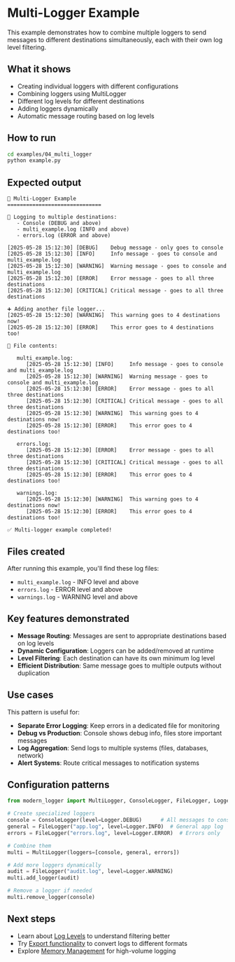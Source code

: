 # Multi-Logger Example

This example demonstrates how to combine multiple loggers to send messages to different destinations simultaneously, each with their own log level filtering.

## What it shows

- Creating individual loggers with different configurations
- Combining loggers using MultiLogger
- Different log levels for different destinations
- Adding loggers dynamically
- Automatic message routing based on log levels

## How to run

```bash
cd examples/04_multi_logger
python example.py
```

## Expected output

```
🔀 Multi-Logger Example
==============================

📝 Logging to multiple destinations:
   - Console (DEBUG and above)
   - multi_example.log (INFO and above)
   - errors.log (ERROR and above)

[2025-05-28 15:12:30] [DEBUG]    Debug message - only goes to console
[2025-05-28 15:12:30] [INFO]     Info message - goes to console and multi_example.log
[2025-05-28 15:12:30] [WARNING]  Warning message - goes to console and multi_example.log
[2025-05-28 15:12:30] [ERROR]    Error message - goes to all three destinations
[2025-05-28 15:12:30] [CRITICAL] Critical message - goes to all three destinations

➕ Adding another file logger...
[2025-05-28 15:12:30] [WARNING]  This warning goes to 4 destinations now!
[2025-05-28 15:12:30] [ERROR]    This error goes to 4 destinations too!

📄 File contents:

   multi_example.log:
      [2025-05-28 15:12:30] [INFO]     Info message - goes to console and multi_example.log
      [2025-05-28 15:12:30] [WARNING]  Warning message - goes to console and multi_example.log
      [2025-05-28 15:12:30] [ERROR]    Error message - goes to all three destinations
      [2025-05-28 15:12:30] [CRITICAL] Critical message - goes to all three destinations
      [2025-05-28 15:12:30] [WARNING]  This warning goes to 4 destinations now!
      [2025-05-28 15:12:30] [ERROR]    This error goes to 4 destinations too!

   errors.log:
      [2025-05-28 15:12:30] [ERROR]    Error message - goes to all three destinations
      [2025-05-28 15:12:30] [CRITICAL] Critical message - goes to all three destinations
      [2025-05-28 15:12:30] [ERROR]    This error goes to 4 destinations too!

   warnings.log:
      [2025-05-28 15:12:30] [WARNING]  This warning goes to 4 destinations now!
      [2025-05-28 15:12:30] [ERROR]    This error goes to 4 destinations too!

✅ Multi-logger example completed!
```

## Files created

After running this example, you'll find these log files:
- `multi_example.log` - INFO level and above
- `errors.log` - ERROR level and above  
- `warnings.log` - WARNING level and above

## Key features demonstrated

- **Message Routing**: Messages are sent to appropriate destinations based on log levels
- **Dynamic Configuration**: Loggers can be added/removed at runtime
- **Level Filtering**: Each destination can have its own minimum log level
- **Efficient Distribution**: Same message goes to multiple outputs without duplication

## Use cases

This pattern is useful for:
- **Separate Error Logging**: Keep errors in a dedicated file for monitoring
- **Debug vs Production**: Console shows debug info, files store important messages
- **Log Aggregation**: Send logs to multiple systems (files, databases, network)
- **Alert Systems**: Route critical messages to notification systems

## Configuration patterns

```python
from modern_logger import MultiLogger, ConsoleLogger, FileLogger, Logger

# Create specialized loggers
console = ConsoleLogger(level=Logger.DEBUG)      # All messages to console
general = FileLogger("app.log", level=Logger.INFO)  # General app log
errors = FileLogger("errors.log", level=Logger.ERROR)  # Errors only

# Combine them
multi = MultiLogger(loggers=[console, general, errors])

# Add more loggers dynamically
audit = FileLogger("audit.log", level=Logger.WARNING)
multi.add_logger(audit)

# Remove a logger if needed
multi.remove_logger(console)
```

## Next steps

- Learn about [Log Levels](../05_log_levels/) to understand filtering better
- Try [Export functionality](../06_export_log/) to convert logs to different formats
- Explore [Memory Management](../12_memory_management/) for high-volume logging 